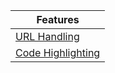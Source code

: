 | Features |
| ----- |
| [URL Handling](/features/url-handling) |
| [Code Highlighting](/features/code-highlighting) |



